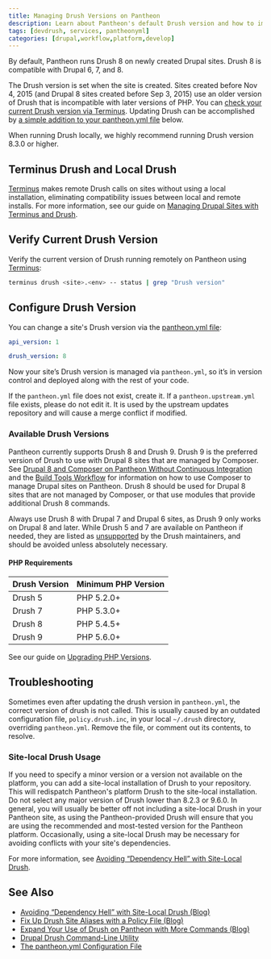 ```yaml
---
title: Managing Drush Versions on Pantheon
description: Learn about Pantheon's default Drush version and how to implement site-local usage.
tags: [devdrush, services, pantheonyml]
categories: [drupal,workflow,platform,develop]
---
```

By default, Pantheon runs Drush 8 on newly created Drupal sites. Drush 8 is compatible with Drupal 6, 7, and 8.

The Drush version is set when the site is created. Sites created before Nov 4, 2015 (and Drupal 8 sites created before Sep 3, 2015) use an older version of Drush that is incompatible with later versions of PHP. You can [check your current Drush version via Terminus](/drush-versions/#verify-current-drush-version). Updating Drush can be accomplished by [a simple addition to your pantheon.yml file](/drush-versions/#configure-drush-version) below.

<Alert title="Note" type="info">

When running Drush locally, we highly recommend running Drush version 8.3.0 or higher.

</Alert>

## Terminus Drush and Local Drush
[Terminus](/terminus) makes remote Drush calls on sites without using a local installation, eliminating compatibility issues between local and remote installs. For more information, see our guide on [Managing Drupal Sites with Terminus and Drush](/guides/terminus-drupal-site-management).

## Verify Current Drush Version
Verify the current version of Drush running remotely on Pantheon using [Terminus](/terminus):

```bash
terminus drush <site>.<env> -- status | grep "Drush version"
```

## Configure Drush Version
You can change a site's Drush version via the [pantheon.yml file](/pantheon-yml):

```yaml
api_version: 1

drush_version: 8
```

Now your site’s Drush version is managed via `pantheon.yml`, so it’s in version control and deployed along with the rest of your code.

<Alert title="Note" type="info">

If the `pantheon.yml` file does not exist, create it. If a `pantheon.upstream.yml` file exists, please do not edit it. It is used by the upstream updates repository and will cause a merge conflict if modified.

</Alert>

### Available Drush Versions
Pantheon currently supports Drush 8 and Drush 9. Drush 9 is the preferred version of Drush to use with Drupal 8 sites that are managed by Composer. See [Drupal 8 and Composer on Pantheon Without Continuous Integration](https://pantheon.io/docs/guides/drupal-8-composer-no-ci/) and the [Build Tools Workflow](https://pantheon.io/docs/guides/build-tools/) for information on how to use Composer to manage Drupal sites on Pantheon. Drush 8 should be used for Drupal 8 sites that are not managed by Composer, or that use modules that provide additional Drush 8 commands.

Always use Drush 8 with Drupal 7 and Drupal 6 sites, as Drush 9 only works on Drupal 8 and later. While Drush 5 and 7 are available on Pantheon if needed, they are listed as [unsupported](http://docs.drush.org/en/master/install/#drupal-compatibility) by the Drush maintainers, and should be avoided unless absolutely necessary.

#### PHP Requirements

| Drush Version | Minimum PHP Version |
|:------------- |:------------------- |
| Drush 5       | PHP 5.2.0+          |
| Drush 7       | PHP 5.3.0+          |
| Drush 8       | PHP 5.4.5+          |
| Drush 9       | PHP 5.6.0+          |

See our guide on [Upgrading PHP Versions](/php-versions).

## Troubleshooting

Sometimes even after updating the drush version in `pantheon.yml`, the correct version of drush is not called. This is usually caused by an outdated configuration file, `policy.drush.inc`, in your local `~/.drush` directory, overriding `pantheon.yml`. Remove the file, or comment out its contents, to resolve.

### Site-local Drush Usage
If you need to specify a minor version or a version not available on the platform, you can add a site-local installation of Drush to your repository. This will redispatch Pantheon's platform Drush to the site-local installation. Do not select any major version of Drush lower than 8.2.3 or 9.6.0. In general, you will usually be better off not including a site-local Drush in your Pantheon site, as using the Pantheon-provided Drush will ensure that you are using the recommended and most-tested version for the Pantheon platform. Occasionally, using a site-local Drush may be necessary for avoiding conflicts with your site's dependencies.

For more information, see [Avoiding “Dependency Hell” with Site-Local Drush](https://pantheon.io/blog/avoiding-dependency-hell-site-local-drush).

## See Also
- [Avoiding “Dependency Hell” with Site-Local Drush (Blog)](https://pantheon.io/blog/avoiding-dependency-hell-site-local-drush)
- [Fix Up Drush Site Aliases with a Policy File (Blog)](https://pantheon.io/blog/fix-drush-site-aliases-policy-file)
- [Expand Your Use of Drush on Pantheon with More Commands (Blog)](https://pantheon.io/blog/expand-use-drush-pantheon-more-commands)
- [Drupal Drush Command-Line Utility](/drush)
- [The pantheon.yml Configuration File](/pantheon-yml)
